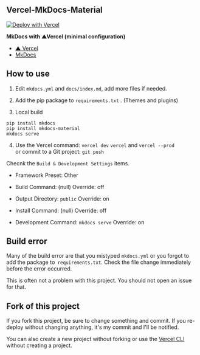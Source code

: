 ## Vercel-MkDocs-Material

[![Deploy with Vercel](https://vercel.com/button)](https://vercel.com/new/clone?repository-url=https%3A%2F%2Fgithub.com%2Fkaitas%2Fvercel-mkdocs-material)

**MkDocs with ▲Vercel (minimal configuration)**

- [▲ Vercel](https://vercel.com/)
- [MkDocs](https://www.mkdocs.org/)

## How to use

1. Edit `mkdocs.yml` and `docs/index.md`, add more files if needed.
2. Add the pip package to `requirements.txt` . (Themes and plugins)

3. Local build

```
pip install mkdocs
pip install mkdocs-material
mkdocs serve
```

4. Use the Vercel command: `vercel dev` `vercel` and `vercel --prod`  
or commit to a Git project: `git push`

Checnk the `Build & Development Settings` items.

- Framework Preset: Other

- Build Command: (null) Override: off

- Output Directory: ``public`` Override: on

- Install Command: (null) Override: off

- Development Command: ``mkdocs serve`` Override: on



## Build error

Many of the build error are that you mistyped `mkdocs.yml`
or you forgot to add the package to` requirements.txt`.
Check the file change immediately before the error occurred.

This is often not a problem with this project.
You should not open an issue for that.

## Fork of this project

If you fork this project, be sure to change something and commit.
If you re-deploy without changing anything, it's my commit and I'll be notified.

You can also create a new project without forking or use the [Vercel CLI](https://vercel.com/docs/cli) without creating a project.

